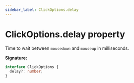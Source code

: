 ```yaml
---
sidebar_label: ClickOptions.delay
---
```


# ClickOptions.delay property

Time to wait between `mousedown` and `mouseup` in milliseconds.

**Signature:**

```typescript
interface ClickOptions {
  delay?: number;
}
```
